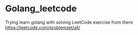 # Golang_leetcode
Trying learn golang with solving LeetCode exercise
from there https://leetcode.com/problemset/all/

